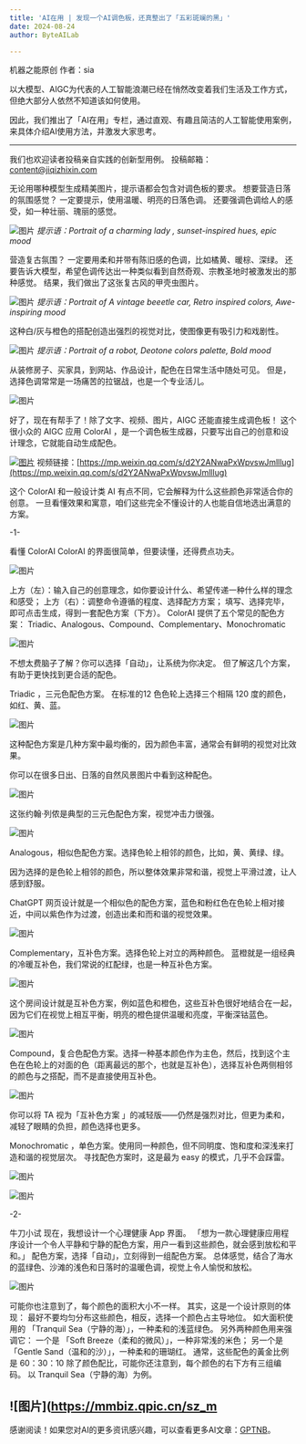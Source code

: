 ```yaml
---
title: 'AI在用 | 发现一个AI调色板，还真整出了「五彩斑斓的黑」'
date: 2024-08-24
author: ByteAILab

---
```


机器之能原创
作者：sia

以大模型、AIGC为代表的人工智能浪潮已经在悄然改变着我们生活及工作方式，但绝大部分人依然不知道该如何使用。

因此，我们推出了「AI在用」专栏，通过直观、有趣且简洁的人工智能使用案例，来具体介绍AI使用方法，并激发大家思考。

---


我们也欢迎读者投稿亲自实践的创新型用例。
投稿邮箱：content@jiqizhixin.com

无论用哪种模型生成精美图片，提示语都会包含对调色板的要求。
想要营造日落的氛围感觉？
一定要提示，使用温暖、明亮的日落色调。
还要强调色调给人的感受，如一种壮丽、瑰丽的感觉。

![图片](https://mmbiz.qpic.cn/sz_mmbiz_png/DT8udUick9sLglaHFIOCzeZ80Bus8ekuFTA4O5hPPJHMEyagHhVZJ4oWUocFKZC5y2gd6UL81IfrqyyNfBr8kfA/640?wx_fmt=png&from=appmsg)
*提示语：Portrait of  a charming lady , sunset-inspired hues, epic mood*

营造复古氛围？
一定要用柔和并带有陈旧感的色调，比如橘黄、暖棕、深绿。
还要告诉大模型，希望色调传达出一种类似看到自然奇观、宗教圣地时被激发出的那种感觉。
结果，我们做出了这张复古风的甲壳虫图片。

![图片](https://mmbiz.qpic.cn/sz_mmbiz_png/DT8udUick9sLglaHFIOCzeZ80Bus8ekuFq7zsY5nkfLiagjulJFTkotjAyyUx1Nn1g5kyQm0aIicgtHpdGY1VQqog/640?wx_fmt=png&from=appmsg)
*提示语：Portrait of A vintage beeetle car, Retro inspired colors, Awe-inspiring mood*

这种白/灰与橙色的搭配创造出强烈的视觉对比，使图像更有吸引力和戏剧性。

![图片](https://mmbiz.qpic.cn/sz_mmbiz_png/DT8udUick9sLglaHFIOCzeZ80Bus8ekuF3xlickQX2zpUu9PmiaUKTibOFgq4KgVxXQBXoeNqFtXjd1EEwdh8ibp3Kg/640?wx_fmt=png&from=appmsg)
*提示语：Portrait of a robot, Deotone colors palette, Bold mood*

从装修房子、买家具，到网站、作品设计，配色在日常生活中随处可见。
但是，选择色调常常是一场痛苦的拉锯战，也是一个专业活儿。

![图片](https://mmbiz.qpic.cn/sz_mmbiz_png/DT8udUick9sLglaHFIOCzeZ80Bus8ekuFAFWWAYtfEaiaWPgLzcgf4tlYq14cSynR8OLdsD3EMTLaibffhJSdpKoA/640?wx_fmt=png&from=appmsg)

好了，现在有帮手了！除了文字、视频、图片，AIGC 还能直接生成调色板！
这个很小众的 AIGC 应用 ColorAI  ，是一个调色板生成器，只要写出自己的创意和设计理念，它就能自动生成配色。

[![图片](https://image.jiqizhixin.com/uploads/editor/6fe2b23f-4417-45eb-93cb-08780cef5833/1724400887384.png)](https://mp.weixin.qq.com/s/d2Y2ANwaPxWpvswJmlllug)
视频链接：[https://mp.weixin.qq.com/s/d2Y2ANwaPxWpvswJmlllug](https://mp.weixin.qq.com/s/d2Y2ANwaPxWpvswJmlllug)

这个 ColorAI 和一般设计类 AI 有点不同，它会解释为什么这些颜色非常适合你的创意。
一旦看懂效果和寓意，咱们这些完全不懂设计的人也能自信地选出满意的方案。

-1-

看懂 ColorAI 
ColorAI 的界面很简单，但要读懂，还得费点功夫。

![图片](https://mmbiz.qpic.cn/sz_mmbiz_png/DT8udUick9sLglaHFIOCzeZ80Bus8ekuFGg2ssDnKgOl4VKVpJibxC2ysTk4XqibM3O4C9P7vp5mxFXtfNibJ7cMNA/640?wx_fmt=png&from=appmsg)

上方（左）：输入自己的创意理念，如你要设计什么、希望传递一种什么样的理念和感受；
上方（右）：调整命令遵循的程度、选择配方方案；
填写、选择完毕，即可点击生成，得到一套配色方案（下方）。
ColorAI  提供了五个常见的配色方案：
Triadic、Analogous、Compound、Complementary、Monochromatic 

![图片](https://mmbiz.qpic.cn/sz_mmbiz_png/DT8udUick9sLglaHFIOCzeZ80Bus8ekuFOztHYX4bG7hydWphCyHZDESKgD9TRTicIMtuLVjeFsAR8t3BTaHk5bg/640?wx_fmt=png&from=appmsg)

不想太费脑子了解？你可以选择「自动」，让系统为你决定。
但了解这几个方案，有助于更快找到更合适的配色。

Triadic ，三元色配色方案。
在标准的12 色色轮上选择三个相隔 120 度的颜色，如红、黄、蓝。

![图片](https://mmbiz.qpic.cn/sz_mmbiz_png/DT8udUick9sLglaHFIOCzeZ80Bus8ekuF3voDXeicySrRacgI64NF9X215b90WG1Ywy4B2VudP2OWPZbXcuGhXkQ/640?wx_fmt=png&from=appmsg)

这种配色方案是几种方案中最均衡的，因为颜色丰富，通常会有鲜明的视觉对比效果。

你可以在很多日出、日落的自然风景图片中看到这种配色。

![图片](https://mmbiz.qpic.cn/sz_mmbiz_jpg/DT8udUick9sLglaHFIOCzeZ80Bus8ekuFo9HibejLks3LGHEpfsfMB0SSIIvoCCuMOSFj4GFH4eBy0HfItoAickow/640?wx_fmt=jpeg)

这张约翰·列侬是典型的三元色配色方案，视觉冲击力很强。

![图片](https://mmbiz.qpic.cn/sz_mmbiz_png/DT8udUick9sLglaHFIOCzeZ80Bus8ekuFIHh04aaZEZLjKiaWYibHjxeNdj1Kl0REOI7QqXwKLniaqR0fj0ycQca0w/640?wx_fmt=png)

Analogous，相似色配色方案。选择色轮上相邻的颜色，比如，黄、黄绿、绿。

因为选择的是色轮上相邻的颜色，所以整体效果非常和谐，视觉上平滑过渡，让人感到舒服。

ChatGPT 网页设计就是一个相似色的配色方案，蓝色和粉红色在色轮上相对接近，中间以紫色作为过渡，创造出柔和而和谐的视觉效果。

![图片](https://mmbiz.qpic.cn/sz_mmbiz_png/DT8udUick9sLglaHFIOCzeZ80Bus8ekuFQc8uO7ibRL6cuzUPU02EceJrrDjQFvOAyhbQcnnh2KA0p2KjpiaCHQNQ/640?wx_fmt=png)

Complementary，互补色方案。选择色轮上对立的两种颜色。
蓝橙就是一组经典的冷暖互补色，我们常说的红配绿，也是一种互补色方案。

![图片](https://mmbiz.qpic.cn/sz_mmbiz_png/DT8udUick9sLglaHFIOCzeZ80Bus8ekuFe0r4FyHR5bjv7tZCrianBrbG0UA7sR5WD1xIzmpJVXgO2tOYQX5S7TQ/640?wx_fmt=png)

这个房间设计就是互补色方案，例如蓝色和橙色，这些互补色很好地结合在一起，因为它们在视觉上相互平衡，明亮的橙色提供温暖和亮度，平衡深钴蓝色。

![图片](https://mmbiz.qpic.cn/sz_mmbiz_png/DT8udUick9sLglaHFIOCzeZ80Bus8ekuFDe8Z1mUWbeicBPDq4HXd64n4cicy8jSqJtaTnLumMXVKNFhC88jOYznQ/640?wx_fmt=png)

Compound，复合色配色方案。选择一种基本颜色作为主色，然后，找到这个主色在色轮上的对面的色（距离最远的那个，也就是互补色），选择互补色两侧相邻的颜色与之搭配，而不是直接使用互补色。

![图片](https://mmbiz.qpic.cn/sz_mmbiz_png/DT8udUick9sLglaHFIOCzeZ80Bus8ekuFcgHvOnHbbPbnoHme0NkBQT2SetRuiaA4ZE43bLZvlkB8rQG0LRqCf7w/640?wx_fmt=png)

你可以将 TA 视为「互补色方案 」的减轻版——仍然是强烈对比，但更为柔和，减轻了眼睛的负担，颜色选择也更多。

Monochromatic ，单色方案。使用同一种颜色，但不同明度、饱和度和深浅来打造和谐的视觉层次。
寻找配色方案时，这是最为 easy 的模式，几乎不会踩雷。

![图片](https://mmbiz.qpic.cn/sz_mmbiz_png/DT8udUick9sLglaHFIOCzeZ80Bus8ekuF7sGoJqxZ5hruhkuovYZnzmt8pZTadKqnb8Mianz2r4Fm0MgQ4OMme8Q/640?wx_fmt=png)

![图片](https://mmbiz.qpic.cn/sz_mmbiz_png/DT8udUick9sLglaHFIOCzeZ80Bus8ekuFBs8UQcBvAH4JVzx8xTh71dF6oGabhCIFib76niaMfB0JQcdLs3TyKeMw/640?wx_fmt=png)

-2-

牛刀小试
现在，我想设计一个心理健康 App 界面。
「想为一款心理健康应用程序设计一个令人平静和宁静的配色方案，用户一看到这些颜色，就会感到放松和平和。」
配色方案，选择「自动」，立刻得到一组配色方案。
总体感觉，结合了海水的蓝绿色、沙滩的浅色和日落时的温暖色调，视觉上令人愉悦和放松。

![图片](https://mmbiz.qpic.cn/sz_mmbiz_png/DT8udUick9sLglaHFIOCzeZ80Bus8ekuFfB4JvtuBV0SiayQN8jtJ3fXqGlheTtCM92weJSPA90AX3AkRNl0y1Sg/640?wx_fmt=png)

可能你也注意到了，每个颜色的面积大小不一样。
其实，这是一个设计原则的体现：
最好不要均匀分布这些颜色，相反，选择一个颜色占主导地位。
如大面积使用的  「Tranquil Sea（宁静的海）」，一种柔和的浅蓝绿色。
另外两种颜色用来强调它：
一个是 「Soft Breeze（柔和的微风）」，一种非常浅的米色；
另一个是 「Gentle Sand（温和的沙）」，一种柔和的珊瑚红。
通常，这些配色的黃金比例是 60：30：10
除了颜色配比，可能你还注意到，每个颜色的右下方有三组编码。
以 Tranquil Sea（宁静的海）为例。

![图片](https://mmbiz.qpic.cn/sz_m
---
感谢阅读！如果您对AI的更多资讯感兴趣，可以查看更多AI文章：[GPTNB](https://gptnb.com)。